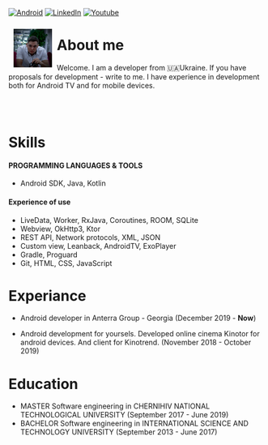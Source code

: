 [![Android][gp-shield]][gp-url] [![LinkedIn][linkedin-shield]][linkedin-url] [![Youtube][youtube-shield]][youtube-url]

<img src="/assets/img/profile-night.jpg" align="left"
width="15%" hspace="10" vspace="10">
# About me

Welcome. I am a developer from 🇺🇦Ukraine. If you have proposals for development - write to me.
I have experience in development both for Android TV and for mobile devices.

<br><br>

# Skills

#### PROGRAMMING LANGUAGES & TOOLS
-  Android SDK, Java, Kotlin

#### Experience of use
- LiveData, Worker, RxJava, Coroutines, ROOM, SQLite
- Webview, OkHttp3, Ktor
- REST API, Network protocols, XML, JSON
- Custom view, Leanback, AndroidTV, ExoPlayer
- Gradle, Proguard
- Git, HTML, CSS, JavaScript

# Experiance
- Android developer in Anterra Group - Georgia (December 2019 - **Now**)

- Android development for yoursels. Developed online cinema Kinotor for android devices. And client for Kinotrend. (November 2018 - October 2019)

# Education
- MASTER Software engineering in CHERNIHIV NATIONAL TECHNOLOGICAL UNIVERSITY (September 2017 - June 2019)
- BACHELOR Software engineering in INTERNATIONAL SCIENCE AND TECHNOLOGY UNIVERSITY (September 2013 - June 2017)



[linkedin-url]: https://linkedin.com/in/tiarait
[linkedin-shield]: https://img.shields.io/badge/-LinkedIn-black.svg?style=for-the-badge&logo=linkedin&colorB=555
[version-shield]: https://img.shields.io/badge/Version-1.0.25-blue?style=for-the-badge
[gp-url]: https://play.google.com/store/apps/dev?id=4630324141005225998
[gp-shield]: https://img.shields.io/badge/-GooglePlay-green.svg?style=for-the-badge&logo=googleplay&colorB=green
[youtube-shield]: https://img.shields.io/badge/-YOUTUBE-red.svg?style=for-the-badge&logo=youtube&colorB=red
[youtube-url]: https://www.youtube.com/@tiardev
